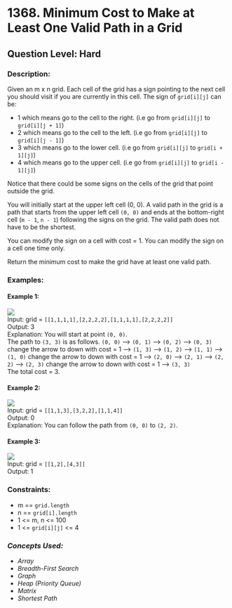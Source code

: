 # 1368. Minimum Cost to Make at Least One Valid Path in a Grid
## Question Level: Hard
### Description:
Given an m x n grid. Each cell of the grid has a sign pointing to the next cell you should visit if you are currently in this cell. The sign of `grid[i][j]` can be:
- 1 which means go to the cell to the right. (i.e go from `grid[i][j]` to `grid[i][j + 1]`)
- 2 which means go to the cell to the left. (i.e go from `grid[i][j]` to `grid[i][j - 1]`)
- 3 which means go to the lower cell. (i.e go from `grid[i][j]` to `grid[i + 1][j]`)
- 4 which means go to the upper cell. (i.e go from `grid[i][j]` to `grid[i - 1][j]`)

Notice that there could be some signs on the cells of the grid that point outside the grid.

You will initially start at the upper left cell (0, 0). A valid path in the grid is a path that starts from the upper left cell `(0, 0)` and ends at the bottom-right cell (`m - 1`, `n - 1`) following the signs on the grid. The valid path does not have to be the shortest.

You can modify the sign on a cell with cost = 1. You can modify the sign on a cell one time only.

Return the minimum cost to make the grid have at least one valid path.

### Examples:
#### Example 1:
<img src="https://assets.leetcode.com/uploads/2020/02/13/grid1.png"><br>
Input: grid = `[[1,1,1,1],[2,2,2,2],[1,1,1,1],[2,2,2,2]]`<br>
Output: 3<br>
Explanation: You will start at point `(0, 0)`.<br>
The path to `(3, 3)` is as follows. `(0, 0)` --> `(0, 1)` --> `(0, 2)` --> `(0, 3)` change the arrow to down with cost = 1 --> `(1, 3)` --> `(1, 2)` --> `(1, 1)` --> `(1, 0)` change the arrow to down with cost = 1 --> `(2, 0)` --> `(2, 1)` --> `(2, 2)` --> `(2, 3)` change the arrow to down with cost = 1 --> `(3, 3)`<br>
The total cost = 3.
#### Example 2:
<img src="https://assets.leetcode.com/uploads/2020/02/13/grid2.png"><br>
Input: grid = `[[1,1,3],[3,2,2],[1,1,4]]`<br>
Output: 0<br>
Explanation: You can follow the path from `(0, 0)` to `(2, 2)`.<br>
#### Example 3:<br>
<img src="https://assets.leetcode.com/uploads/2020/02/13/grid3.png"><br>
Input: grid = `[[1,2],[4,3]]`<br>
Output: 1<br>

### Constraints:

- m == `grid.length`
- n == `grid[i].length`
- 1 <= m, n <= 100
- 1 <= `grid[i][j]` <= 4

### <i>Concepts Used:
- Array
- Breadth-First Search
- Graph
- Heap (Priority Queue)
- Matrix
- Shortest Path </i>